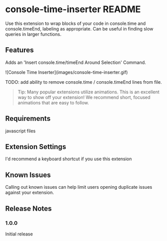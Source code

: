 # console-time-inserter README

Use this extension to wrap blocks of your code in console.time and console.timeEnd, labeling as appropriate. Can be useful in finding slow queries in larger functions.

## Features

Adds an 'Insert console.time/timeEnd Around Selection' Command.

\!\[Console Time Inserter\]\(images/console-time-inserter.gif\)


TODO: add ability to remove console.time / console.timeEnd lines from file.

> Tip: Many popular extensions utilize animations. This is an excellent way to show off your extension! We recommend short, focused animations that are easy to follow.

## Requirements

javascript files

## Extension Settings

I'd recommend a keyboard shortcut if you use this extension

## Known Issues

Calling out known issues can help limit users opening duplicate issues against your extension.

## Release Notes


### 1.0.0

Initial release
